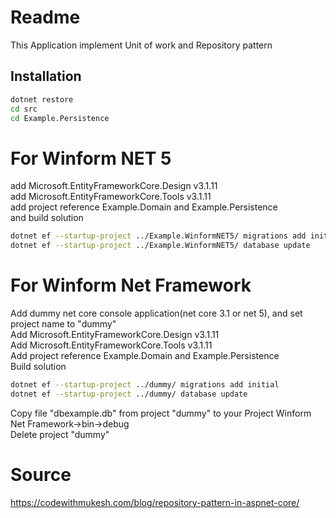 # Readme

This Application implement Unit of work and Repository pattern

## Installation
```bash
dotnet restore
cd src
cd Example.Persistence
```
# For Winform NET 5
add Microsoft.EntityFrameworkCore.Design v3.1.11\
add Microsoft.EntityFrameworkCore.Tools v3.1.11\
add project reference Example.Domain and Example.Persistence\
and build solution

```bash
dotnet ef --startup-project ../Example.WinformNET5/ migrations add initial
dotnet ef --startup-project ../Example.WinformNET5/ database update
```

# For Winform Net Framework
Add dummy net core console application(net core 3.1 or net 5), and set project name to "dummy"\
Add Microsoft.EntityFrameworkCore.Design v3.1.11\
Add Microsoft.EntityFrameworkCore.Tools v3.1.11\
Add project reference Example.Domain and Example.Persistence\
Build solution

```bash
dotnet ef --startup-project ../dummy/ migrations add initial
dotnet ef --startup-project ../dummy/ database update
```
Copy file "dbexample.db" from project "dummy" to your Project Winform Net Framework->bin->debug\
Delete project "dummy"


# Source
https://codewithmukesh.com/blog/repository-pattern-in-aspnet-core/